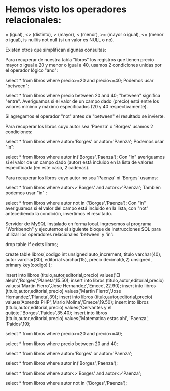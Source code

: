 <h1>Hemos visto los operadores relacionales:
</h1>
= (igual), <> (distinto), > (mayor), < (menor), >= (mayor o igual), <= (menor o igual), is null/is not null (si un valor es NULL o no).

Existen otros que simplifican algunas consultas:

Para recuperar de nuestra tabla "libros" los registros que tienen precio mayor o igual a 20 y menor o igual a 40, usamos 2 condiciones unidas por el operador lógico "and":

 select * from libros
  where precio>=20 and precio<=40;
Podemos usar "between":

 select * from libros
  where precio between 20 and 40;
"between" significa "entre". Averiguamos si el valor de un campo dado (precio) está entre los valores mínimo y máximo especificados (20 y 40 respectivamente).

Si agregamos el operador "not" antes de "between" el resultado se invierte.

Para recuperar los libros cuyo autor sea 'Paenza' o 'Borges' usamos 2 condiciones:

 select * from libros
  where autor='Borges' or autor='Paenza';
Podemos usar "in":

 select * from libros
  where autor in('Borges','Paenza');
Con "in" averiguamos si el valor de un campo dado (autor) está incluido en la lista de valores especificada (en este caso, 2 cadenas).

Para recuperar los libros cuyo autor no sea 'Paenza' ni 'Borges' usamos:

select * from libros where autor<>'Borges' and autor<>'Paenza';
También podemos usar "in" :

 select * from libros
  where autor not in ('Borges','Paenza');
Con "in" averiguamos si el valor del campo está incluido en la lista, con "not" antecediendo la condición, invertimos el resultado.

Servidor de MySQL instalado en forma local.
Ingresemos al programa "Workbench" y ejecutemos el siguiente bloque de instrucciones SQL para utilizar los operadores relacionales 'between' y 'in':

drop table if exists libros;

create table libros(
  codigo int unsigned auto_increment,
  titulo varchar(40),
  autor varchar(30),
  editorial varchar(15),
  precio decimal(5,2) unsigned,
  primary key(codigo)
 );

insert into libros (titulo,autor,editorial,precio)
  values('El aleph','Borges','Planeta',15.50);
insert into libros (titulo,autor,editorial,precio)
  values('Martin Fierro','Jose Hernandez','Emece',22.90);
insert into libros (titulo,autor,editorial,precio)
  values('Martin Fierro','Jose Hernandez','Planeta',39);
insert into libros (titulo,autor,editorial,precio)
  values('Aprenda PHP','Mario Molina','Emece',19.50);
insert into libros (titulo,autor,editorial,precio)
  values('Cervantes y el quijote','Borges','Paidos',35.40);
insert into libros (titulo,autor,editorial,precio)
  values('Matematica estas ahi', 'Paenza', 'Paidos',19);

select * from libros
  where precio>=20 and
  precio<=40;

select * from libros
  where precio between 20 and 40;

select * from libros
  where autor='Borges' or
  autor='Paenza';

select * from libros
  where autor in('Borges','Paenza');

select * from libros
  where autor<>'Borges' and
  autor<>'Paenza';

select * from libros
  where autor not in ('Borges','Paenza');